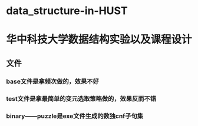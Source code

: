 # data_structure-in-HUST
# 华中科技大学数据结构实验以及课程设计  
## 文件  
### base文件是拿频次做的，效果不好  
### test文件是拿最简单的变元选取策略做的，效果反而不错  
### binary——puzzle是exe文件生成的数独cnf子句集  
